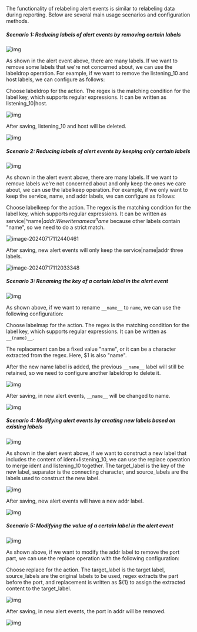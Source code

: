 The functionality of relabeling alert events is similar to relabeling data during reporting. Below are several main usage scenarios and configuration methods.

##### **Scenario 1: Reducing labels of alert events by removing certain labels**

![img](http://download.flashcat.cloud/uPic/5eecdaf48460cde55ff344a279021d5238eed2ac5b1362b54a94cefac92b8e65b2bdfab878cb955439e8703ac5556d0d7fe9e90b550cdc484a0654be6fbfbdc9275201e154bd53f153db781ab54bf4dd6dd84e33fd71031ad788df21fd98061e.png)

As shown in the alert event above, there are many labels. If we want to remove some labels that we're not concerned about, we can use the labeldrop operation. For example, if we want to remove the listening_10 and host labels, we can configure as follows:

Choose labeldrop for the action. The regex is the matching condition for the label key, which supports regular expressions. It can be written as listening_10|host.

![img](http://download.flashcat.cloud/uPic/5eecdaf48460cde55ff344a279021d5238eed2ac5b1362b54a94cefac92b8e65b2bdfab878cb955439e8703ac5556d0dfc7446a1f152f0de5391ffd517912103935bf579df97c45a18bfc402100b9ed27911790075a67b525769146d813d0b1f.png)

After saving, listening_10 and host will be deleted.

![img](http://download.flashcat.cloud/uPic/5eecdaf48460cde55ff344a279021d5238eed2ac5b1362b54a94cefac92b8e65b2bdfab878cb955439e8703ac5556d0d7c6a0f38d539d23bfe13ba1be54b2eb560500c2d6c17d92c925c5399406125525d940fa51d4aa0210872c2bb71eaaeab.png)

##### **Scenario 2: Reducing labels of alert events by keeping only certain labels**

![img](http://download.flashcat.cloud/uPic/5eecdaf48460cde55ff344a279021d5238eed2ac5b1362b54a94cefac92b8e65b2bdfab878cb955439e8703ac5556d0d7fe9e90b550cdc484a0654be6fbfbdc9275201e154bd53f153db781ab54bf4dd6dd84e33fd71031ad788df21fd98061e-20240716163623474.png)

As shown in the alert event above, there are many labels. If we want to remove labels we're not concerned about and only keep the ones we care about, we can use the labelkeep operation. For example, if we only want to keep the service, name, and addr labels, we can configure as follows:

Choose labelkeep for the action. The regex is the matching condition for the label key, which supports regular expressions. It can be written as service|^name$|addr. We write name as ^name$ because other labels contain "name", so we need to do a strict match.

![image-20240717112440461](http://download.flashcat.cloud/uPic/image-20240717112440461.png)

After saving, new alert events will only keep the service|name|addr three labels.

![image-20240717112033348](http://download.flashcat.cloud/uPic/image-20240717112033348.png)

##### **Scenario 3: Renaming the key of a certain label in the alert event**

![img](http://download.flashcat.cloud/uPic/5eecdaf48460cde55ff344a279021d5238eed2ac5b1362b54a94cefac92b8e65b2bdfab878cb955439e8703ac5556d0dda1f8e63a7af05650bd323a2cc2f93b14383ac0aeb37a2c4ea921d6fb7c69dafc88a01f51ce8b4fa3b17ce1361c6c5db.png)

As shown above, if we want to rename `__name__` to `name`, we can use the following configuration:

Choose labelmap for the action. The regex is the matching condition for the label key, which supports regular expressions. It can be written as `__(name)__`.

The replacement can be a fixed value "name", or it can be a character extracted from the regex. Here, $1 is also "name".

After the new name label is added, the previous `__name__` label will still be retained, so we need to configure another labeldrop to delete it.

![img](http://download.flashcat.cloud/uPic/5eecdaf48460cde55ff344a279021d5238eed2ac5b1362b54a94cefac92b8e65b2bdfab878cb955439e8703ac5556d0d7d29b87164bd1ef6e44760523167081be94c892404e2358c288d9d2dd99ad666cfa51bbc0bf1eac73f7b3228700ac3ae.png)

After saving, in new alert events, `__name__` will be changed to name.

![img](http://download.flashcat.cloud/uPic/5eecdaf48460cde55ff344a279021d5238eed2ac5b1362b54a94cefac92b8e65b2bdfab878cb955439e8703ac5556d0da4d5c3d3025c6297378d55ef09185e722582813a78a177fecb5c1bc9c94f1db2f96bd235409cdb7419eae4d01f44dbbb.png)

##### **Scenario 4: Modifying alert events by creating new labels based on existing labels**

![img](http://download.flashcat.cloud/uPic/5eecdaf48460cde55ff344a279021d5238eed2ac5b1362b54a94cefac92b8e65b2bdfab878cb955439e8703ac5556d0dd2a47a113d102b8c30474dc31563308b821b1a62a0fe6b82d9b62769e9fddca19b7f3b04400c6db643a77e8ada3561aa.png)

As shown in the alert event above, if we want to construct a new label that includes the content of ident+listening_10, we can use the replace operation to merge ident and listening_10 together. The target_label is the key of the new label, separator is the connecting character, and source_labels are the labels used to construct the new label.

![img](http://download.flashcat.cloud/uPic/5eecdaf48460cde55ff344a279021d5238eed2ac5b1362b54a94cefac92b8e65b2bdfab878cb955439e8703ac5556d0d01b1267c3bf01f6b59edef9677d1f9e97bb327a58e45651ea13dba56bbce541ed1d780bd4280bc8e4d17dc54c35c5919.png)

After saving, new alert events will have a new addr label.

![img](http://download.flashcat.cloud/uPic/5eecdaf48460cde55ff344a279021d5238eed2ac5b1362b54a94cefac92b8e65b2bdfab878cb955439e8703ac5556d0ddf368fbc39e9272c90e6f5e457da8165f8e6450e1dd23c5378737b5a490f254d5dce735943b0e33a23b7f3618e040736.png)

##### **Scenario 5: Modifying the value of a certain label in the alert event**

![img](http://download.flashcat.cloud/uPic/5eecdaf48460cde55ff344a279021d5238eed2ac5b1362b54a94cefac92b8e65b2bdfab878cb955439e8703ac5556d0dfba2d951131a07110b68fa843492e7fe0f62ef3c8596b0d9389ff1b851e2aa829d67fa1a1f45a8984bd6b5792c76823f.png)

As shown above, if we want to modify the addr label to remove the port part, we can use the replace operation with the following configuration:

Choose replace for the action. The target_label is the target label, source_labels are the original labels to be used, regex extracts the part before the port, and replacement is written as ${1} to assign the extracted content to the target_label.

![img](http://download.flashcat.cloud/uPic/5eecdaf48460cde55ff344a279021d5238eed2ac5b1362b54a94cefac92b8e65b2bdfab878cb955439e8703ac5556d0db7556db413b5ebd91c5c1beee565fe8d12f1301ad7751b85b7f350c52d8f1a714fe93b6a4dbcaf5ac1308b3889bcd705.png)

After saving, in new alert events, the port in addr will be removed.

![img](http://download.flashcat.cloud/uPic/5eecdaf48460cde55ff344a279021d5238eed2ac5b1362b54a94cefac92b8e65b2bdfab878cb955439e8703ac5556d0d3363871b625c8750a15e16a5bdbe971331a13f62e19544813c611407bacc6ffcc9112bef15ce90b74513ce19c661fc97.png)
